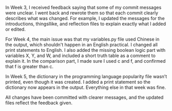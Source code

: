 In Week 3, I received feedback saying that some of my commit messages were unclear. I went back and rewrote them so that each commit clearly describes what was changed. For example, I updated the messages for the introductions, thingsIlike, and reflection files to explain exactly what I added or edited.

For Week 4, the main issue was that my variables.py file used Chinese in the output, which shouldn't happen in an English practical. I changed all print statements to English. I also added the missing boolean logic part with variables X, Y, and W, and included a short truth table as a comment to explain it. In the comparison part, I made sure I used c and f, and confirmed that f is greater than c.

In Week 5, the dictionary in the programming language popularity file wasn’t printed, even though it was created. I added a print statement so the dictionary now appears in the output. Everything else in that week was fine.

All changes have been committed with clearer messages, and the updated files reflect the feedback given.